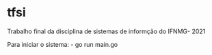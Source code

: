 # tfsi
Trabalho final da disciplina de sistemas de informção do IFNMG- 2021


Para iniciar o sistema:
    - go run main.go